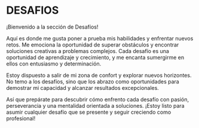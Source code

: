 # DESAFIOS 
¡Bienvenido a la sección de Desafíos!

Aquí es donde me gusta poner a prueba mis habilidades y enfrentar nuevos retos. Me emociona la oportunidad de superar obstáculos y encontrar soluciones creativas a problemas complejos. Cada desafío es una oportunidad de aprendizaje y crecimiento, y me encanta sumergirme en ellos con entusiasmo y determinación.

Estoy dispuesto a salir de mi zona de confort y explorar nuevos horizontes. No temo a los desafíos, sino que los abrazo como oportunidades para demostrar mi capacidad y alcanzar resultados excepcionales.

Así que prepárate para descubrir cómo enfrento cada desafío con pasión, perseverancia y una mentalidad orientada a soluciones. ¡Estoy listo para asumir cualquier desafío que se presente y seguir creciendo como profesional!
